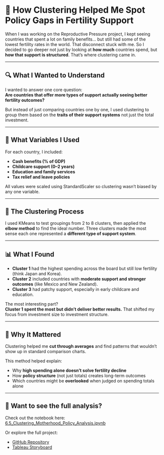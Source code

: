 # 🧠 How Clustering Helped Me Spot Policy Gaps in Fertility Support

When I was working on the Reproductive Pressure project, I kept seeing countries that spent a lot on family benefits… but still had some of the lowest fertility rates in the world.
That disconnect stuck with me. So I decided to go deeper not just by looking at **how much** countries spend, but **how that support is structured**. That’s where clustering came in.

---

## 🔍 What I Wanted to Understand

I wanted to answer one core question:  
**Are countries that offer more types of support actually seeing better fertility outcomes?**

But instead of just comparing countries one by one, I used clustering to group them based on the **traits of their support systems** not just the total investment.

---

## 🧩 What Variables I Used

For each country, I included:

- **Cash benefits (% of GDP)**  
- **Childcare support (0–2 years)**  
- **Education and family services**  
- **Tax relief and leave policies**

All values were scaled using StandardScaler so clustering wasn’t biased by any one variable.

---

## 🧪 The Clustering Process

I used KMeans to test groupings from 2 to 8 clusters, then applied the **elbow method** to find the ideal number. Three clusters made the most sense each one represented a **different type of support system**.

---

## 📊 What I Found

- **Cluster 1** had the highest spending across the board but still low fertility (think Japan and Korea).  
- **Cluster 2** included countries with **moderate support and stronger outcomes** (like Mexico and New Zealand).  
- **Cluster 3** had patchy support, especially in early childcare and education.

The most interesting part?  
**Cluster 1 spent the most but didn’t deliver better results.** That shifted my focus from investment size to investment structure.

---

## 🧠 Why It Mattered

Clustering helped me **cut through averages** and find patterns that wouldn’t show up in standard comparison charts.

This method helped explain:

- Why **high spending alone doesn’t solve fertility decline**  
- How **policy structure** (not just totals) creates long-term outcomes  
- Which countries might be **overlooked** when judged on spending totals alone

---

## 🔗 Want to see the full analysis?

Check out the notebook here: [6.5_Clustering_Motherhood_Policy_Analysis.ipynb](../notebooks/6.5_Clustering_Motherhood_Policy_Analysis.ipynb)

Or explore the full project:
- [GitHub Repository](https://github.com/YVC-Sync/Reproductive-Pressure-Analysis)
- [Tableau Storyboard](https://public.tableau.com/app/profile/yarisel.velacanto/viz/ReproductivePressureTheHiddenCostsofGlobalFertilityDecline)

